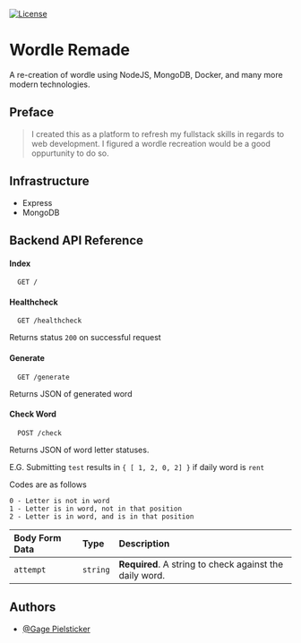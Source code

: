  [![License](https://img.shields.io/badge/license-MIT-green)](https://github.com/JamesPielstickerPortfolio/Wordle-Remade/blob/master/LICENSE.md)
# Wordle Remade

A re-creation of wordle using NodeJS, MongoDB, Docker, and many more modern technologies.

## Preface
> I created this as a platform to refresh my fullstack skills in regards to web development. I figured a wordle recreation would be a good oppurtunity to do so.



## Infrastructure
- Express
- MongoDB
## Backend API Reference

#### Index

```http
  GET /
```

#### Healthcheck

```http
  GET /healthcheck
```
Returns status `200` on successful request

#### Generate

```http
  GET /generate
```
Returns JSON of generated word

#### Check Word

```http
  POST /check
```
Returns JSON of word letter statuses.

E.G. Submitting `test` results in `{ [ 1, 2, 0, 2] }` if daily word is `rent`

Codes are as follows
```
0 - Letter is not in word
1 - Letter is in word, not in that position
2 - Letter is in word, and is in that position
```

| Body Form Data | Type     | Description                |
| :-------- | :------- | :------------------------- |
| `attempt` | `string` | **Required**. A string to check against the daily word. |

## Authors

- [@Gage Pielsticker](https://github.com/GagePielsticker)


